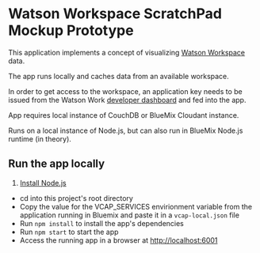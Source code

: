 # Watson Workspace ScratchPad Mockup Prototype

This application implements a concept of visualizing [Watson Workspace][] data.

The app runs locally and caches data from an available workspace.

In order to get access to the workspace, an application key needs to be issued from the Watson Work [developer dashboard][] and fed into the app.

App requires local instance of CouchDB or BlueMix Cloudant instance.

Runs on a local instance of Node.js, but can also run in BlueMix Node.js runtime (in theory).

## Run the app locally

1. [Install Node.js][]
+ cd into this project's root directory
+ Copy the value for the VCAP_SERVICES envirionment variable from the application running in Bluemix and paste it in a `vcap-local.json` file
+ Run `npm install` to install the app's dependencies
+ Run `npm start` to start the app
+ Access the running app in a browser at <http://localhost:6001>

[Install Node.js]: https://nodejs.org/en/download/
[Watson Workspace]: https://workspace.ibm.com
[developer dashboard]: https://developer.watsonwork.ibm.com/apps
